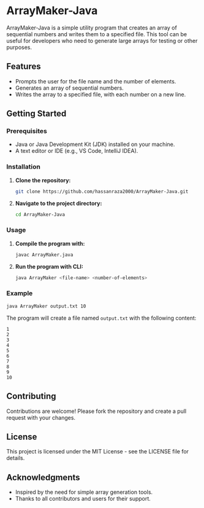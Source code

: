 # ArrayMaker-Java

ArrayMaker-Java is a simple utility program that creates an array of sequential numbers and writes them to a specified file. This tool can be useful for developers who need to generate large arrays for testing or other purposes.

## Features

- Prompts the user for the file name and the number of elements.
- Generates an array of sequential numbers.
- Writes the array to a specified file, with each number on a new line.

## Getting Started

### Prerequisites

- Java or Java Development Kit (JDK) installed on your machine.
- A text editor or IDE (e.g., VS Code, IntelliJ IDEA).

### Installation

1. **Clone the repository:**
   ```sh
   git clone https://github.com/hassanraza2000/ArrayMaker-Java.git
   ```
2. **Navigate to the project directory:**
   ```sh
   cd ArrayMaker-Java
   ```

### Usage

1. **Compile the program with:**
   ```sh
   javac ArrayMaker.java
   ```

2. **Run the program with CLI:**
   ```sh
   java ArrayMaker <file-name> <number-of-elements>
   ```

### Example

```sh
java ArrayMaker output.txt 10
```

The program will create a file named `output.txt` with the following content:
```
1
2
3
4
5
6
7
8
9
10
```

## Contributing

Contributions are welcome! Please fork the repository and create a pull request with your changes.

## License

This project is licensed under the MIT License - see the LICENSE file for details.

## Acknowledgments

- Inspired by the need for simple array generation tools.
- Thanks to all contributors and users for their support.
